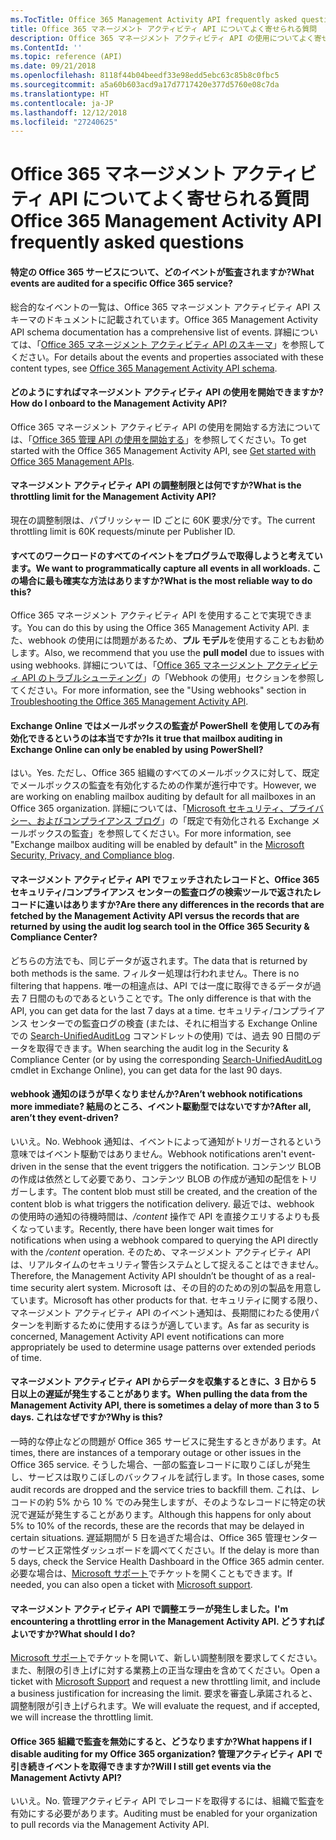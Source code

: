 ```yaml
---
ms.TocTitle: Office 365 Management Activity API frequently asked questions
title: Office 365 マネージメント アクティビティ API についてよく寄せられる質問
description: Office 365 マネージメント アクティビティ API の使用についてよく寄せられる質問
ms.ContentId: ''
ms.topic: reference (API)
ms.date: 09/21/2018
ms.openlocfilehash: 8118f44b04beedf33e98edd5ebc63c85b8c0fbc5
ms.sourcegitcommit: a5a60b603acd9a17d7717420e377d5760e08c7da
ms.translationtype: HT
ms.contentlocale: ja-JP
ms.lasthandoff: 12/12/2018
ms.locfileid: "27240625"
---
```

# <a name="office-365-management-activity-api-frequently-asked-questions"></a><span data-ttu-id="b79eb-103">Office 365 マネージメント アクティビティ API についてよく寄せられる質問</span><span class="sxs-lookup"><span data-stu-id="b79eb-103">Office 365 Management Activity API frequently asked questions</span></span>

#### <a name="what-events-are-audited-for-a-specific-office-365-service"></a><span data-ttu-id="b79eb-104">特定の Office 365 サービスについて、どのイベントが監査されますか?</span><span class="sxs-lookup"><span data-stu-id="b79eb-104">What events are audited for a specific Office 365 service?</span></span>

<span data-ttu-id="b79eb-105">総合的なイベントの一覧は、Office 365 マネージメント アクティビティ API スキーマのドキュメントに記載されています。</span><span class="sxs-lookup"><span data-stu-id="b79eb-105">Office 365 Management Activity API schema documentation has a comprehensive list of events.</span></span> <span data-ttu-id="b79eb-106">詳細については、「[Office 365 マネージメント アクティビティ API のスキーマ](office-365-management-activity-api-schema.md)」を参照してください。</span><span class="sxs-lookup"><span data-stu-id="b79eb-106">For details about the events and properties associated with these content types, see [Office 365 Management Activity API schema](office-365-management-activity-api-schema.md).</span></span>

#### <a name="how-do-i-onboard-to-the-management-activity-api"></a><span data-ttu-id="b79eb-107">どのようにすればマネージメント アクティビティ API の使用を開始できますか?</span><span class="sxs-lookup"><span data-stu-id="b79eb-107">How do I onboard to the Management Activity API?</span></span>

<span data-ttu-id="b79eb-108">Office 365 マネージメント アクティビティ API の使用を開始する方法については、「[Office 365 管理 API の使用を開始する](get-started-with-office-365-management-apis.md)」を参照してください。</span><span class="sxs-lookup"><span data-stu-id="b79eb-108">To get started with the Office 365 Management Activity API, see [Get started with Office 365 Management APIs](get-started-with-office-365-management-apis.md).</span></span>
 
#### <a name="what-is-the-throttling-limit-for-the--management-activity-api"></a><span data-ttu-id="b79eb-109">マネージメント アクティビティ API の調整制限とは何ですか?</span><span class="sxs-lookup"><span data-stu-id="b79eb-109">What is the throttling limit for the  Management Activity API?</span></span>

<span data-ttu-id="b79eb-110">現在の調整制限は、パブリッシャー ID ごとに 60K 要求/分です。</span><span class="sxs-lookup"><span data-stu-id="b79eb-110">The current throttling limit is 60K requests/minute per Publisher ID.</span></span> 

#### <a name="we-want-to-programmatically-capture-all-events-in-all-workloads-what-is-the-most-reliable-way-to-do-this"></a><span data-ttu-id="b79eb-111">すべてのワークロードのすべてのイベントをプログラムで取得しようと考えています。</span><span class="sxs-lookup"><span data-stu-id="b79eb-111">We want to programmatically capture all events in all workloads.</span></span> <span data-ttu-id="b79eb-112">この場合に最も確実な方法はありますか?</span><span class="sxs-lookup"><span data-stu-id="b79eb-112">What is the most reliable way to do this?</span></span>

<span data-ttu-id="b79eb-113">Office 365 マネージメント アクティビティ API を使用することで実現できます。</span><span class="sxs-lookup"><span data-stu-id="b79eb-113">You can do this by using the Office 365 Management Activity API.</span></span> <span data-ttu-id="b79eb-114">また、webhook の使用には問題があるため、**プル モデル**を使用することもお勧めします。</span><span class="sxs-lookup"><span data-stu-id="b79eb-114">Also, we recommend that you use the **pull model** due to issues with using webhooks.</span></span> <span data-ttu-id="b79eb-115">詳細については、「[Office 365 マネージメント アクティビティ API のトラブルシューティング](troubleshooting-the-office-365-management-activity-api.md#using-webhooks)」の「Webhook の使用」セクションを参照してください。</span><span class="sxs-lookup"><span data-stu-id="b79eb-115">For more information, see the "Using webhooks" section in [Troubleshooting the Office 365 Management Activity API](troubleshooting-the-office-365-management-activity-api.md#using-webhooks).</span></span>

#### <a name="is-it-true-that-mailbox-auditing-in-exchange-online-can-only-be-enabled-by-using-powershell"></a><span data-ttu-id="b79eb-116">Exchange Online ではメールボックスの監査が PowerShell を使用してのみ有効化できるというのは本当ですか?</span><span class="sxs-lookup"><span data-stu-id="b79eb-116">Is it true that mailbox auditing in Exchange Online can only be enabled by using PowerShell?</span></span>

<span data-ttu-id="b79eb-117">はい。</span><span class="sxs-lookup"><span data-stu-id="b79eb-117">Yes.</span></span> <span data-ttu-id="b79eb-118">ただし、Office 365 組織のすべてのメールボックスに対して、既定でメールボックスの監査を有効化するための作業が進行中です。</span><span class="sxs-lookup"><span data-stu-id="b79eb-118">However, we are working on enabling mailbox auditing by default for all mailboxes in an Office 365 organization.</span></span> <span data-ttu-id="b79eb-119">詳細については、「[Microsoft セキュリティ、プライバシー、およびコンプライアンス ブログ](https://techcommunity.microsoft.com/t5/Security-Privacy-and-Compliance/Exchange-Mailbox-Auditing-will-be-enabled-by-default/ba-p/215171)」の「既定で有効化される Exchange メールボックスの監査」を参照してください。</span><span class="sxs-lookup"><span data-stu-id="b79eb-119">For more information, see "Exchange mailbox auditing will be enabled by default" in the [Microsoft Security, Privacy, and Compliance blog](https://techcommunity.microsoft.com/t5/Security-Privacy-and-Compliance/Exchange-Mailbox-Auditing-will-be-enabled-by-default/ba-p/215171).</span></span>

#### <a name="are-there-any-differences-in-the-records-that-are-fetched-by-the-management-activity-api-versus-the-records-that-are-returned-by-using-the-audit-log-search-tool-in-the-office-365-security--compliance-center"></a><span data-ttu-id="b79eb-120">マネージメント アクティビティ API でフェッチされたレコードと、Office 365 セキュリティ/コンプライアンス センターの監査ログの検索ツールで返されたレコードに違いはありますか?</span><span class="sxs-lookup"><span data-stu-id="b79eb-120">Are there any differences in the records that are fetched by the Management Activity API versus the records that are returned by using the audit log search tool in the Office 365 Security & Compliance Center?</span></span>

<span data-ttu-id="b79eb-121">どちらの方法でも、同じデータが返されます。</span><span class="sxs-lookup"><span data-stu-id="b79eb-121">The data that is returned by both methods is the same.</span></span> <span data-ttu-id="b79eb-122">フィルター処理は行われません。</span><span class="sxs-lookup"><span data-stu-id="b79eb-122">There is no filtering that happens.</span></span> <span data-ttu-id="b79eb-123">唯一の相違点は、API では一度に取得できるデータが過去 7 日間のものであるということです。</span><span class="sxs-lookup"><span data-stu-id="b79eb-123">The only difference is that with the API, you can get data for the last 7 days at a time.</span></span> <span data-ttu-id="b79eb-124">セキュリティ/コンプライアンス センターでの監査ログの検査 (または、それに相当する Exchange Online での [Search-UnifiedAuditLog](https://docs.microsoft.com/powershell/module/exchange/policy-and-compliance-audit/search-unifiedauditlog) コマンドレットの使用) では、過去 90 日間のデータを取得できます。</span><span class="sxs-lookup"><span data-stu-id="b79eb-124">When searching the audit log in the Security & Compliance Center (or by using the corresponding [Search-UnifiedAuditLog](https://docs.microsoft.com/powershell/module/exchange/policy-and-compliance-audit/search-unifiedauditlog) cmdlet in Exchange Online), you can get data for the last 90 days.</span></span> 
 
#### <a name="arent-webhook-notifications-more-immediate-after-all-arent-they-event-driven"></a><span data-ttu-id="b79eb-125">webhook 通知のほうが早くなりませんか?</span><span class="sxs-lookup"><span data-stu-id="b79eb-125">Aren’t webhook notifications more immediate?</span></span> <span data-ttu-id="b79eb-126">結局のところ、イベント駆動型ではないですか?</span><span class="sxs-lookup"><span data-stu-id="b79eb-126">After all, aren’t they event-driven?</span></span>

<span data-ttu-id="b79eb-127">いいえ。</span><span class="sxs-lookup"><span data-stu-id="b79eb-127">No.</span></span> <span data-ttu-id="b79eb-128">Webhook 通知は、イベントによって通知がトリガーされるという意味ではイベント駆動ではありません。</span><span class="sxs-lookup"><span data-stu-id="b79eb-128">Webhook notifications aren't event-driven in the sense that the event triggers the notification.</span></span> <span data-ttu-id="b79eb-129">コンテンツ BLOB の作成は依然として必要であり、コンテンツ BLOB の作成が通知の配信をトリガーします。</span><span class="sxs-lookup"><span data-stu-id="b79eb-129">The content blob must still be created, and the creation of the content blob is what triggers the notification delivery.</span></span> <span data-ttu-id="b79eb-130">最近では、webhook の使用時の通知の待機時間は、*/content* 操作で API を直接クエリするよりも長くなっています。</span><span class="sxs-lookup"><span data-stu-id="b79eb-130">Recently, there have been longer wait times for notifications when using a webhook compared to querying the API directly with the */content* operation.</span></span> <span data-ttu-id="b79eb-131">そのため、マネージメント アクティビティ API は、リアルタイムのセキュリティ警告システムとして捉えることはできません。</span><span class="sxs-lookup"><span data-stu-id="b79eb-131">Therefore, the Management Activity API shouldn’t be thought of as a real-time security alert system.</span></span> <span data-ttu-id="b79eb-132">Microsoft は、その目的のための別の製品を用意しています。</span><span class="sxs-lookup"><span data-stu-id="b79eb-132">Microsoft has other products for that.</span></span> <span data-ttu-id="b79eb-133">セキュリティに関する限り、マネージメント アクティビティ API のイベント通知は、長期間にわたる使用パターンを判断するために使用するほうが適しています。</span><span class="sxs-lookup"><span data-stu-id="b79eb-133">As far as security is concerned, Management Activity API event notifications can more appropriately be used to determine usage patterns over extended periods of time.</span></span>

#### <a name="when-pulling-the-data-from-the-management-activity-api-there-is-sometimes-a-delay-of-more-than-3-to-5-days-why-is-this"></a><span data-ttu-id="b79eb-134">マネージメント アクティビティ API からデータを収集するときに、3 日から 5 日以上の遅延が発生することがあります。</span><span class="sxs-lookup"><span data-stu-id="b79eb-134">When pulling the data from the Management Activity API, there is sometimes a delay of more than 3 to 5 days.</span></span> <span data-ttu-id="b79eb-135">これはなぜですか?</span><span class="sxs-lookup"><span data-stu-id="b79eb-135">Why is this?</span></span>

<span data-ttu-id="b79eb-136">一時的な停止などの問題が Office 365 サービスに発生するときがあります。</span><span class="sxs-lookup"><span data-stu-id="b79eb-136">At times, there are instances of a temporary outage or other issues in the Office 365 service.</span></span> <span data-ttu-id="b79eb-137">そうした場合、一部の監査レコードに取りこぼしが発生し、サービスは取りこぼしのバックフィルを試行します。</span><span class="sxs-lookup"><span data-stu-id="b79eb-137">In those cases, some audit records are dropped and the service tries to backfill them.</span></span> <span data-ttu-id="b79eb-138">これは、レコードの約 5% から 10 % でのみ発生しますが、そのようなレコードに特定の状況で遅延が発生することがあります。</span><span class="sxs-lookup"><span data-stu-id="b79eb-138">Although this happens for only about 5% to 10% of the records, these are the records that may be delayed in certain situations.</span></span> <span data-ttu-id="b79eb-139">遅延期間が 5 日を過ぎた場合は、Office 365 管理センターのサービス正常性ダッシュボードを調べてください。</span><span class="sxs-lookup"><span data-stu-id="b79eb-139">If the delay is more than 5 days, check the Service Health Dashboard in the Office 365 admin center.</span></span> <span data-ttu-id="b79eb-140">必要な場合は、[Microsoft サポート](https://support.office.com/article/contact-support-for-business-products-admin-help-32a17ca7-6fa0-4870-8a8d-e25ba4ccfd4b#ID0EAADAAA=online)でチケットを開くこともできます。</span><span class="sxs-lookup"><span data-stu-id="b79eb-140">If needed, you can also open a ticket with [Microsoft support](https://support.office.com/article/contact-support-for-business-products-admin-help-32a17ca7-6fa0-4870-8a8d-e25ba4ccfd4b#ID0EAADAAA=online).</span></span>

#### <a name="im-encountering-a-throttling-error-in-the-management-activity-api-what-should-i-do"></a><span data-ttu-id="b79eb-141">マネージメント アクティビティ API で調整エラーが発生しました。</span><span class="sxs-lookup"><span data-stu-id="b79eb-141">I'm encountering a throttling error in the Management Activity API.</span></span> <span data-ttu-id="b79eb-142">どうすればよいですか?</span><span class="sxs-lookup"><span data-stu-id="b79eb-142">What should I do?</span></span>

<span data-ttu-id="b79eb-143">[Microsoft サポート](https://support.office.com/article/contact-support-for-business-products-admin-help-32a17ca7-6fa0-4870-8a8d-e25ba4ccfd4b#ID0EAADAAA=online)でチケットを開いて、新しい調整制限を要求してください。また、制限の引き上げに対する業務上の正当な理由を含めてください。</span><span class="sxs-lookup"><span data-stu-id="b79eb-143">Open a ticket with [Microsoft Support](https://support.office.com/article/contact-support-for-business-products-admin-help-32a17ca7-6fa0-4870-8a8d-e25ba4ccfd4b#ID0EAADAAA=online) and request a new throttling limit, and include a business justification for increasing the limit.</span></span> <span data-ttu-id="b79eb-144">要求を審査し承諾されると、調整制限が引き上げられます。</span><span class="sxs-lookup"><span data-stu-id="b79eb-144">We will evaluate the request, and if accepted, we will increase the throttling limit.</span></span>

#### <a name="what-happens-if-i-disable-auditing-for-my-office-365-organization-will-i-still-get-events-via-the-management-activty-api"></a><span data-ttu-id="b79eb-145">Office 365 組織で監査を無効にすると、どうなりますか?</span><span class="sxs-lookup"><span data-stu-id="b79eb-145">What happens if I disable auditing for my Office 365 organization?</span></span> <span data-ttu-id="b79eb-146">管理アクティビティ API で引き続きイベントを取得できますか?</span><span class="sxs-lookup"><span data-stu-id="b79eb-146">Will I still get events via the Management Activty API?</span></span>

<span data-ttu-id="b79eb-147">いいえ。</span><span class="sxs-lookup"><span data-stu-id="b79eb-147">No.</span></span> <span data-ttu-id="b79eb-148">管理アクティビティ API でレコードを取得するには、組織で監査を有効にする必要があります。</span><span class="sxs-lookup"><span data-stu-id="b79eb-148">Auditing must be enabled for your organization to pull records via the Management Activity API.</span></span>

